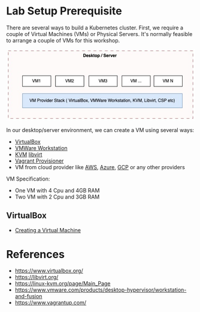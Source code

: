 # Lab Setup Prerequisite 

There are several ways to build a Kubernetes cluster. First, we require a couple of Virtual Machines (VMs) or Physical Servers. It's normally feasible to arrange a couple of VMs for this workshop. 

![](../../docs/images/vm-provider-stack.jpg)


In our desktop/server environment, we can create a VM using several ways:
- [VirtualBox](https://www.virtualbox.org/)
- [VMWare Workstation](https://www.vmware.com/products/desktop-hypervisor/workstation-and-fusion)
- [KVM](https://linux-kvm.org/page/Main_Page) [libvirt](https://libvirt.org/)
- [Vagrant Provisioner](https://www.vagrantup.com)
- VM from cloud provider like [AWS](https://aws.amazon.com/ec2), [Azure](https://azure.microsoft.com/en-us/products/virtual-machines), [GCP](https://cloud.google.com/products/compute?hl=en) or any other providers



VM Specification:
- One VM with 4 Cpu and 4GB RAM
- Two VM with 2 Cpu and 3GB RAM


## VirtualBox

- [Creating a Virtual Machine](https://www.virtualbox.org/manual/topics/Introduction.html#create-vm-wizard)







# References
- https://www.virtualbox.org/
- https://libvirt.org/
- https://linux-kvm.org/page/Main_Page
- https://www.vmware.com/products/desktop-hypervisor/workstation-and-fusion
- https://www.vagrantup.com/